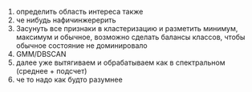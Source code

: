 1. определить область интереса также
2. че нибудь нафичинжерерить
3. Засунуть все признаки в кластеризацию и разметить минимум, максимум и обычное, возможно сделать балансы классов, чтобы обычное состояние не доминировало
4. GMM/DBSCAN
5. далее уже вытягиваем и обрабатываем как в спектральном (среднее + подсчет)
6. че то надо как будто разумнее